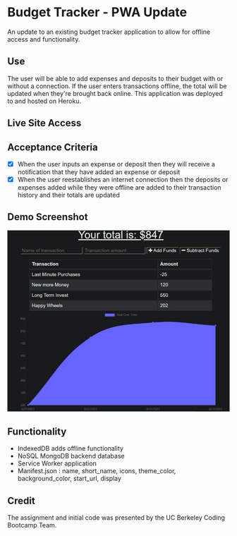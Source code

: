 # Budget Tracker - PWA Update
An update to an existing budget tracker application to allow for offline access and functionality.

## Use  
The user will be able to add expenses and deposits to their budget with or without a connection. If the user enters transactions offline, the total will be updated when they're brought back online. This application was deployed to and hosted on Heroku.

## Live Site Access

## Acceptance Criteria
- [x] When the user inputs an expense or deposit then they will receive a notification that they have added an expense or deposit
- [x] When the user reestablishes an internet connection then the deposits or expenses added while they were offline are added to their transaction history and their totals are updated

## Demo Screenshot
![pwa demo screenshot](/public/img/Live-Screenshot-pwa.jpg)

## Functionality
 - IndexedDB adds offline functionality
 - NoSQL MongoDB backend database 
 - Service Worker application
 - Manifest.json : name, short_name, icons, theme_color, background_color, start_url, display

## Credit
The assignment and initial code was presented by the UC Berkeley Coding Bootcamp Team.
